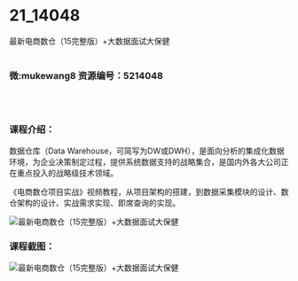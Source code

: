 # 21_14048
最新电商数仓（15完整版）+大数据面试大保健
<br/></br>
<h3>微:mukewang8 资源编号：5214048</h3>
<br/></br>
<h3>课程介绍：</h3>
<p>数据仓库（Data Warehouse，可简写为DW或DWH），是面向分析的集成化数据环境，为企业决策制定过程，提供系统数据支持的战略集合，是国内外各大公司正在重点投入的战略级技术领域。</p>
<p>《<a title="查看与 电商数仓 相关的文章" target="_blank">电商数仓</a>项目实战》视频教程，从项目架构的搭建，到数据采集模块的设计、数仓架构的设计、实战需求实现、即席查询的实现。</p>
<p><img src="https://www.ko996.com/wp-content/uploads/img/2020/06/1-102-300x208.png" alt="最新电商数仓（15完整版）+大数据面试大保健"></p>
<div class="info-desc">
<h3>课程截图：</h3>
<p><img src="https://www.ko996.com/wp-content/uploads/img/2020/06/2-115-300x208.png" alt="最新电商数仓（15完整版）+大数据面试大保健"></p>


			
</div>
